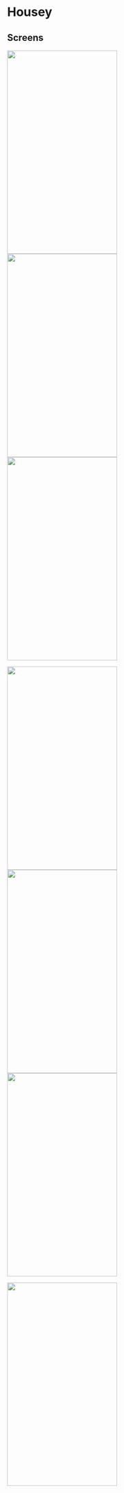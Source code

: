 # Housey

## Screens

<p float="left">

<img  src="https://user-images.githubusercontent.com/63492956/184248327-b80fc118-018c-4823-912b-b9f101701cc4.png" width="255" height="470"> 

<img  src="https://user-images.githubusercontent.com/63492956/184248350-e2dd8d81-fe10-43ee-8b67-23afb30b9b7e.png" width="255" height="470">

<img src="https://user-images.githubusercontent.com/63492956/184248362-3a020f4a-4876-4fe3-8ca0-bc7705aa4a3b.png" width="255" height="470">
</p>


<p float="left">
<img  src="https://user-images.githubusercontent.com/63492956/184248367-9b45f81b-c57a-4936-9f7b-877e16601706.png" width="255" height="470"> 

<img  src="https://user-images.githubusercontent.com/63492956/184248369-ddb385b4-ebb3-48ea-828c-d392e3161a48.png" width="255" height="470">

<img src="https://user-images.githubusercontent.com/63492956/184248390-aa1b466b-30e0-4f6e-92cc-c43b0b459537.png" width="255" height="470">
</p>

<p float="left">
<img  src="https://user-images.githubusercontent.com/63492956/184248390-aa1b466b-30e0-4f6e-92cc-c43b0b459537.png" width="255" height="470"> 

</p>
